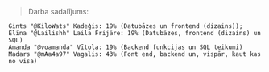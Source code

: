 > Darba sadalījums:

    Gints "@KiloWats" Kadeģis: 19% (Datubāzes un frontend (dizains));
    Elīna "@Lailishh" Laila Frijāre: 19% (Datubāzes, frontend (dizains) un SQL)
    Amanda "@voamanda" Vītola: 19% (Backend funkcijas un SQL teikumi)
    Madars "@mAa4a97" Vagalis: 43% (Font end, backend un, vispār, kaut kas no visa)